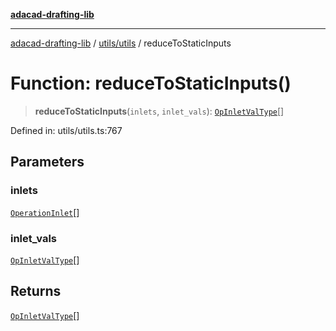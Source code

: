 [**adacad-drafting-lib**](../../../README.md)

***

[adacad-drafting-lib](../../../modules.md) / [utils/utils](../README.md) / reduceToStaticInputs

# Function: reduceToStaticInputs()

> **reduceToStaticInputs**(`inlets`, `inlet_vals`): [`OpInletValType`](../../../objects/datatypes/type-aliases/OpInletValType.md)[]

Defined in: utils/utils.ts:767

## Parameters

### inlets

[`OperationInlet`](../../../objects/datatypes/type-aliases/OperationInlet.md)[]

### inlet\_vals

[`OpInletValType`](../../../objects/datatypes/type-aliases/OpInletValType.md)[]

## Returns

[`OpInletValType`](../../../objects/datatypes/type-aliases/OpInletValType.md)[]
